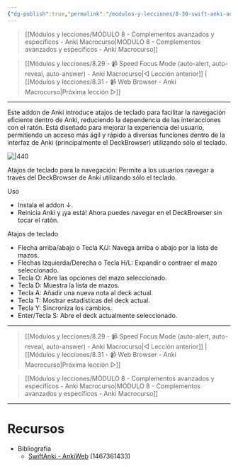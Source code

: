 ```yaml
---
{"dg-publish":true,"permalink":"/modulos-y-lecciones/8-30-swift-anki-anki-macrocurso/","noteIcon":"","updated":"2024-05-22T19:58:41.925+02:00"}
---
```



> [[Módulos y lecciones/MÓDULO 8 - Complementos avanzados y específicos - Anki Macrocurso\|MÓDULO 8 - Complementos avanzados y específicos - Anki Macrocurso]]

> [[Módulos y lecciones/8.29 - 📹 Speed Focus Mode (auto-alert, auto-reveal, auto-answer) - Anki Macrocurso\|◁ Lección anterior]] | [[Módulos y lecciones/8.31 - 📹 Web Browser - Anki Macrocurso\|Próxima lección ▷]]

---

Este addon de Anki introduce atajos de teclado para facilitar la navegación eficiente dentro de Anki, reduciendo la dependencia de las interacciones con el ratón. Está diseñado para mejorar la experiencia del usuario, permitiendo un acceso más ágil y rápido a diversas funciones dentro de la interfaz de Anki (principalmente el DeckBrowser) utilizando sólo el teclado.

![|440](https://i.imgur.com/9igOgNK.gif)

Atajos de teclado para la navegación: Permite a los usuarios navegar a través del DeckBrowser de Anki utilizando sólo el teclado.

Uso
- Instala el addon ↓.
- Reinicia Anki y ¡ya está! Ahora puedes navegar en el DeckBrowser sin tocar el ratón.

Atajos de teclado
- Flecha arriba/abajo o Tecla K/J: Navega arriba o abajo por la lista de mazos.
- Flechas Izquierda/Derecha o Tecla H/L: Expandir o contraer el mazo seleccionado.
- Tecla O: Abre las opciones del mazo seleccionado.
- Tecla D: Muestra la lista de mazos.
- Tecla A: Añadir una nueva nota al deck actual.
- Tecla T: Mostrar estadísticas del deck actual.
- Tecla Y: Sincroniza los cambios.
- Enter/Tecla S: Abre el deck actualmente seleccionado.


---

> [[Módulos y lecciones/8.29 - 📹 Speed Focus Mode (auto-alert, auto-reveal, auto-answer) - Anki Macrocurso\|◁ Lección anterior]] | [[Módulos y lecciones/8.31 - 📹 Web Browser - Anki Macrocurso\|Próxima lección ▷]]

> [[Módulos y lecciones/MÓDULO 8 - Complementos avanzados y específicos - Anki Macrocurso\|MÓDULO 8 - Complementos avanzados y específicos - Anki Macrocurso]]

---

# Recursos
- Bibliografía
	- [SwiftAnki - AnkiWeb](https://ankiweb.net/shared/info/1467361433) (1467361433)